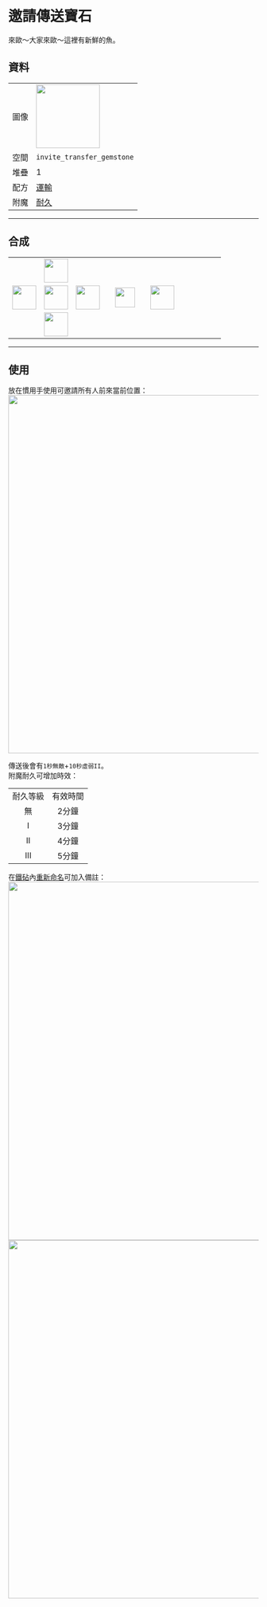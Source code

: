 # 邀請傳送寶石
來歐～大家來歐～這裡有新鮮的魚。

## 資料
<table>
    <tr><td>圖像</td><td><img src="https://i.imgur.com/4zxLVnc.png" width="128"/></td></tr>
    <tr><td>空間</td><td><code>invite_transfer_gemstone</code></td></tr>
    <tr><td>堆疊</td><td>1</td></tr>
    <tr><td>配方</td><td><a href="https://minecraft.fandom.com/zh/wiki/合成/運輸配方">運輸</a></td></tr>
    <tr><td>附魔</td><td><a href="https://minecraft.fandom.com/zh/wiki/耐久">耐久</a></td></tr>
</table>
  
---

## 合成
<table>
    <tr><td></td><td><img src="https://i.imgur.com/AarduJQ.png" width="48"/></td><td></td><td colspan="3"></td></tr>
    <tr><td><img src="https://i.imgur.com/AarduJQ.png" width="48"/></td><td><img src="https://i.imgur.com/OUdfDD0.png" width="48"/></td><td><img src="https://i.imgur.com/AarduJQ.png" width="48"/></td><td width="70" align="center"><img src="https://i.imgur.com/VE0KqIE.png" width="40"/></td><td><img src="https://i.imgur.com/4zxLVnc.png" width="48"/></td><td width="70"></td></tr>
    <tr><td></td><td><img src="https://i.imgur.com/AarduJQ.png" width="48"/></td><td></td><td colspan="3"></td></tr>
</table>
  
---

## 使用
放在慣用手使用可邀請所有人前來當前位置：  
<img src="https://i.imgur.com/YmqMhfd.png" width="720"></img><br>

傳送後會有`1秒無敵`+`10秒虛弱II`。  
附魔耐久可增加時效：  

<table>
    <tr><td align="center">耐久等級</td><td align="center">有效時間</td></tr>
    <tr><td align="center">無</td><td align="center">2分鐘</td></tr>
    <tr><td align="center">I</td><td align="center">3分鐘</td></tr>
    <tr><td align="center">II</td><td align="center">4分鐘</td></tr>
    <tr><td align="center">III</td><td align="center">5分鐘</td></tr>
</table>

在[鐵砧](https://minecraft.fandom.com/zh/wiki/铁砧)內[重新命名](https://minecraft.fandom.com/zh/wiki/铁砧#重命名)可加入備註：  
<img src="https://i.imgur.com/AaLEzgA.png" width="720"></img>
<img src="https://i.imgur.com/aGnQraf.png" width="720"></img>